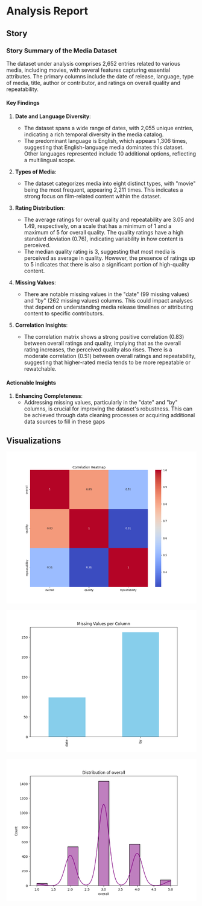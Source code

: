 # Analysis Report

## Story

### Story Summary of the Media Dataset

The dataset under analysis comprises 2,652 entries related to various media, including movies, with several features capturing essential attributes. The primary columns include the date of release, language, type of media, title, author or contributor, and ratings on overall quality and repeatability. 

#### Key Findings

1. **Date and Language Diversity**:
   - The dataset spans a wide range of dates, with 2,055 unique entries, indicating a rich temporal diversity in the media catalog. 
   - The predominant language is English, which appears 1,306 times, suggesting that English-language media dominates this dataset. Other languages represented include 10 additional options, reflecting a multilingual scope.

2. **Types of Media**:
   - The dataset categorizes media into eight distinct types, with "movie" being the most frequent, appearing 2,211 times. This indicates a strong focus on film-related content within the dataset.

3. **Rating Distribution**:
   - The average ratings for overall quality and repeatability are 3.05 and 1.49, respectively, on a scale that has a minimum of 1 and a maximum of 5 for overall quality. The quality ratings have a high standard deviation (0.76), indicating variability in how content is perceived.
   - The median quality rating is 3, suggesting that most media is perceived as average in quality. However, the presence of ratings up to 5 indicates that there is also a significant portion of high-quality content.

4. **Missing Values**:
   - There are notable missing values in the "date" (99 missing values) and "by" (262 missing values) columns. This could impact analyses that depend on understanding media release timelines or attributing content to specific contributors.

5. **Correlation Insights**:
   - The correlation matrix shows a strong positive correlation (0.83) between overall ratings and quality, implying that as the overall rating increases, the perceived quality also rises. There is a moderate correlation (0.51) between overall ratings and repeatability, suggesting that higher-rated media tends to be more repeatable or rewatchable.

#### Actionable Insights

1. **Enhancing Completeness**:
   - Addressing missing values, particularly in the "date" and "by" columns, is crucial for improving the dataset's robustness. This can be achieved through data cleaning processes or acquiring additional data sources to fill in these gaps

## Visualizations
![Correlation Heatmap](correlation_heatmap.png)

![Missing Values](missing_values.png)

![Distribution](distribution.png)
